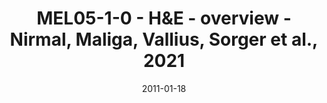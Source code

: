 ---
title: MEL05-1-0 - H&E - overview - Nirmal, Maliga, Vallius, Sorger et al., 2021
image: https://labsyspharm.github.io/HTA-MELATLAS-1/images/thumbnail-MEL05-1-0-he-overview.jpg
date: '2011-01-18'
minerva_link: https://labsyspharm.github.io/HTA-MELATLAS-1/stories/MEL05-1-0-he-overview.html
info_link: null
show_page_link: false
---